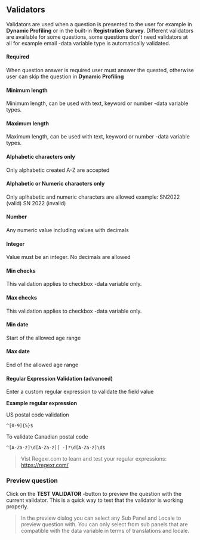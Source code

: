 ## Validators

Validators are used when a question is presented to the user for example in **Dynamic Profiling** or in the built-in **Registration Survey**. Different validators are available for some questions, some questions don't need validators at all for example email -data variable type is automatically validated.

#### Required 
When question answer is required user must answer the quested, otherwise user can skip the question in **Dynamic Profiling**

#### Minimum length
Minimum length, can be used with text, keyword or number -data variable types.

#### Maximum length
Maximum length, can be used with text, keyword or number -data variable types.

#### Alphabetic characters only
Only alphabetic created A-Z are accepted

#### Alphabetic or Numeric characters only
Only aplhabetic and numeric characters are allowed example: SN2022 (valid) SN 2022 (invalid)

#### Number
Any numeric value including values with decimals

#### Integer
Value must be an integer. No decimals are allowed

#### Min checks
This validation applies to checkbox -data variable only.

#### Max checks
This validation applies to checkbox -data variable only.

#### Min date
Start of the allowed age range

#### Max date
End of the allowed age range

#### Regular Expression Validation (advanced)
Enter a custom regular expression to validate the field value

**Example regular expression**

US postal code validation
```
^[0-9]{5}$
```

To validate Canadian postal code
```
^[A-Za-z]\d[A-Za-z][ -]?\d[A-Za-z]\d$
```

> Vist Regexr.com to learn and test your regular expressions: https://regexr.com/

### Preview question
Click on the **TEST VALIDATOR** -button to preview the question with the current validator. This is a quick way to test that the validator is working properly. 

> In the preview dialog you can select any Sub Panel and Locale to preview question with. You can only select from sub panels that are compatible with the data variable in terms of translations and locale.



